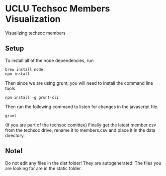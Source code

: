 # UCLU Techsoc Members Visualization
Visualizing techsoc members

## Setup
To install all of the node dependencies, run
```
brew install node
npm install
```

Then since we are using grunt, you will need to install the command line tools
```
npm install -g grunt-cli
```

Then run the following command to listen for changes in the javascript file.
```
grunt
```

(If you are part of the techsoc comittee)
Finally get the latest member csv from the techsoc drive, rename it to members.csv and place it in the data directory.

## Note!
Do not edit any files in the dist folder! They are autogenerated!
The files you are looking for are in the static folder.
